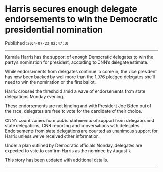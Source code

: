 # Harris secures enough delegate endorsements to win the Democratic presidential nomination

Published :`2024-07-23 02:47:10`

---

Kamala Harris has the support of enough Democratic delegates to win the party’s nomination for president, according to CNN’s delegate estimate.

While endorsements from delegates continue to come in, the vice president has now been backed by well more than the 1,976 pledged delegates she’ll need to win the nomination on the first ballot.

Harris crossed the threshold amid a wave of endorsements from state delegations Monday evening.

These endorsements are not binding and with President Joe Biden out of the race, delegates are free to vote for the candidate of their choice.

CNN’s count comes from public statements of support from delegates and state delegations, CNN reporting and conversations with delegates. Endorsements from state delegations are counted as unanimous support for Harris unless we’ve received other information.

Under a plan outlined by Democratic officials Monday, delegates are expected to vote to confirm Harris as the nominee by August 7.

This story has been updated with additional details.

---

